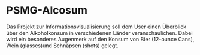 # PSMG-Alcosum

Das Projekt zur Informationsvisualisierung soll dem User einen Überblick über den Alkoholkonsum in verschiedenen Länder veranschaulichen. Dabei wird ein besonderes Augenmerk auf den Konsum von Bier (12-ounce Cans), Wein (glasses)und Schnäpsen (shots) gelegt.
